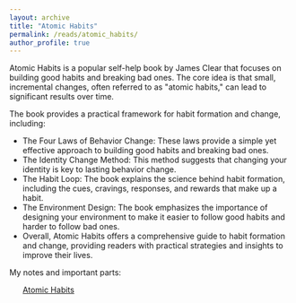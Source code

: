 ```yaml
---
layout: archive
title: "Atomic Habits"
permalink: /reads/atomic_habits/
author_profile: true
---
```


Atomic Habits is a popular self-help book by James Clear that focuses on building good habits and breaking bad ones. The core idea is that small, incremental changes, often referred to as "atomic habits," can lead to significant results over time. 

The book provides a practical framework for habit formation and change, including:

- The Four Laws of Behavior Change: These laws provide a simple yet effective approach to building good habits and breaking bad ones. 
- The Identity Change Method: This method suggests that changing your identity is key to lasting behavior change. 
- The Habit Loop: The book explains the science behind habit formation, including the cues, cravings, responses, and rewards that make up a habit. 
- The Environment Design: The book emphasizes the importance of designing your environment to make it easier to follow good habits and harder to follow bad ones. 
- Overall, Atomic Habits offers a comprehensive guide to habit formation and change, providing readers with practical strategies and insights to improve their lives. 


My notes and important parts:



<ul><a href="{{ site.baseurl }}/reads/atomic_habits/notes">Atomic Habits</a></ul>
